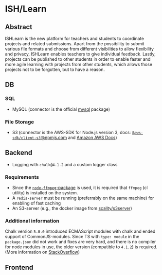 # ISH/Learn

## Abstract 

ISHLearn is the new platform for teachers and students to coordinate projects and related submissions. Apart from the possibility to submit various file formats and choose from different visibilities to allow flexibility and privacy, ISHLearn enables teachers to give individual feedback. Lastly, projects can be  published to other students in order to enable faster and more agile learning with projects from other students, which allows those projects not to be forgotten, but to have a reason. 

## DB

### SQL

- MySQL (connector is the official [mysql](https://www.npmjs.com/package/mysql) package)

### File Storage

- S3 (connector is the AWS-SDK for Node.js version 3, docs: [`@aws-sdk/client-s3`@npmjs.com](https://www.npmjs.com/package/%40aws-sdk/client-s3) and [Amazon AWS Docs](https://docs.aws.amazon.com/AWSJavaScriptSDK/v3/latest/clients/client-s3/index.html))

## Backend

- Logging with `chalk@4.1.2` and a custom logger class

### Requirements

- Since the [`node-ffmpeg`-package](https://www.npmjs.com/package/ffmpeg) is used, it is required that `ffmpeg` (cl utility) is installed on the system.
- A `redis-server` must be running (preferrably on the same machine) for enabling of fast caching
- An S3-server (e.g., the docker image from [scality/s3server](https://hub.docker.com/r/scality/s3server/))

### Additional information

Chalk version `5.0.0` introduced ECMAScript modules with chalk and ended support of CommonJS-modules. Since TS with `type: module` in the `package.json` did not work and fixes are very hard, and there is no compiler for node modules in use, the older version (compatible to `4.1.2`) is required. (More information on [StackOverflow](https://stackoverflow.com/questions/70309135/chalk-error-err-require-esm-require-of-es-module))

## Frontend
